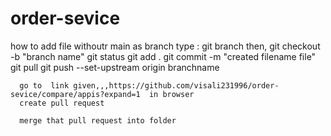 # order-sevice


how to add file withoutr main as branch
type : git branch
      then, git checkout -b "branch name"
      git status
      git add .
      git commit -m "created filename file"
      git pull
      git push --set-upstream origin branchname


      go to  link given,,,https://github.com/visali231996/order-sevice/compare/appis?expand=1  in browser
      create pull request

      merge that pull request into folder
